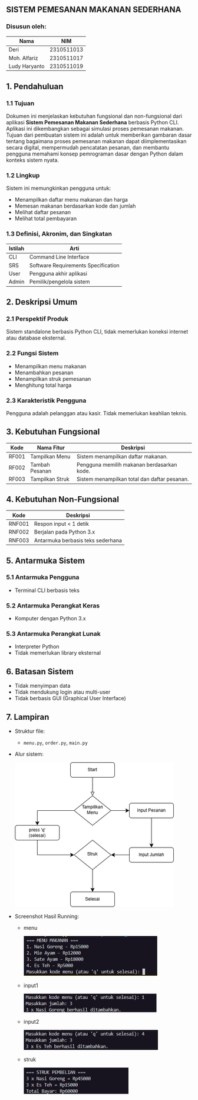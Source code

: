 ## SISTEM PEMESANAN MAKANAN SEDERHANA


### Disusun oleh:  

| Nama | NIM |
|--------|------|
| Deri | 2310511013 |
| Moh. Alfariz | 2310511017 |
| Ludy Haryanto | 2310511019 |


## 1. Pendahuluan

### 1.1 Tujuan
Dokumen ini menjelaskan kebutuhan fungsional dan non-fungsional dari aplikasi **Sistem Pemesanan Makanan Sederhana** berbasis Python CLI. Aplikasi ini dikembangkan sebagai simulasi proses pemesanan makanan.
Tujuan dari pembuatan sistem ini adalah untuk memberikan gambaran dasar tentang bagaimana proses pemesanan makanan dapat diimplementasikan secara digital, mempermudah pencatatan pesanan, dan membantu pengguna memahami konsep pemrograman dasar dengan Python dalam konteks sistem nyata.

### 1.2 Lingkup
Sistem ini memungkinkan pengguna untuk:
- Menampilkan daftar menu makanan dan harga
- Memesan makanan berdasarkan kode dan jumlah
- Melihat daftar pesanan
- Melihat total pembayaran

### 1.3 Definisi, Akronim, dan Singkatan

| Istilah | Arti |
|--------|------|
| CLI | Command Line Interface |
| SRS | Software Requirements Specification |
| User | Pengguna akhir aplikasi |
| Admin | Pemilik/pengelola sistem |


## 2. Deskripsi Umum

### 2.1 Perspektif Produk
Sistem standalone berbasis Python CLI, tidak memerlukan koneksi internet atau database eksternal.

### 2.2 Fungsi Sistem
- Menampilkan menu makanan
- Menambahkan pesanan
- Menampilkan struk pemesanan
- Menghitung total harga

### 2.3 Karakteristik Pengguna
Pengguna adalah pelanggan atau kasir. Tidak memerlukan keahlian teknis.


## 3. Kebutuhan Fungsional

| Kode | Nama Fitur | Deskripsi |
|------|------------|-----------|
| RF001 | Tampilkan Menu | Sistem menampilkan daftar makanan. |
| RF002 | Tambah Pesanan | Pengguna memilih makanan berdasarkan kode. |
| RF003 | Tampilkan Struk | Sistem menampilkan total dan daftar pesanan. |


## 4. Kebutuhan Non-Fungsional

| Kode | Deskripsi |
|------|-----------|
| RNF001 | Respon input < 1 detik |
| RNF002 | Berjalan pada Python 3.x |
| RNF003 | Antarmuka berbasis teks sederhana |


## 5. Antarmuka Sistem

### 5.1 Antarmuka Pengguna
- Terminal CLI berbasis teks

### 5.2 Antarmuka Perangkat Keras
- Komputer dengan Python 3.x

### 5.3 Antarmuka Perangkat Lunak
- Interpreter Python
- Tidak memerlukan library eksternal


## 6. Batasan Sistem

- Tidak menyimpan data
- Tidak mendukung login atau multi-user
- Tidak berbasis GUI (Graphical User Interface)

## 7. Lampiran

- Struktur file:
  - `menu.py`, `order.py`, `main.py`
- Alur sistem:
  
  ![Alur Sistem](gambar/alur.jpeg)

- Screenshot Hasil Running:
  - menu
 
    ![menu](gambar/menu.png)
    
  - input1
 
    ![input1](gambar/input1.jpg)
    
  - input2
 
    ![input2](gambar/input2.jpg)
    
  - struk
 
    ![struk](gambar/Struk.jpg)
